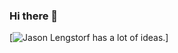 ### Hi there 👋

[![Jason Lengstorf has a lot of ideas.](https://drive.google.com/file/d/1W8cD_AWeeg-TaqrW9_R5Ji__ds6KCUUJ/view?usp=sharing)]
